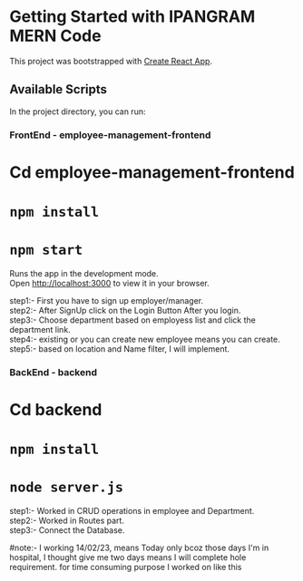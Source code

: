 # Getting Started with IPANGRAM MERN Code

This project was bootstrapped with [Create React App](https://github.com/facebook/create-react-app).

## Available Scripts

In the project directory, you can run:

### FrontEnd - employee-management-frontend

# Cd employee-management-frontend

# `npm install`
# `npm start`

Runs the app in the development mode.\
Open [http://localhost:3000](http://localhost:3000) to view it in your browser.

step1:- First you have to sign up employer/manager.\
step2:- After SignUp click on the Login Button After you login.\
step3:- Choose department based on employess list and click the department link.\
step4:- existing or you can create new employee means you can create.\
step5:- based on location and Name filter, I will implement.

### BackEnd - backend

# Cd backend

# `npm install`
# `node server.js`

step1:- Worked in CRUD operations in employee and Department.\
step2:- Worked in Routes part.\
step3:- Connect the Database.



#note:-
I working 14/02/23, means Today only bcoz those days I'm in hospital, I thought give me two days means I will complete hole requirement. for time consuming purpose I worked on like this




